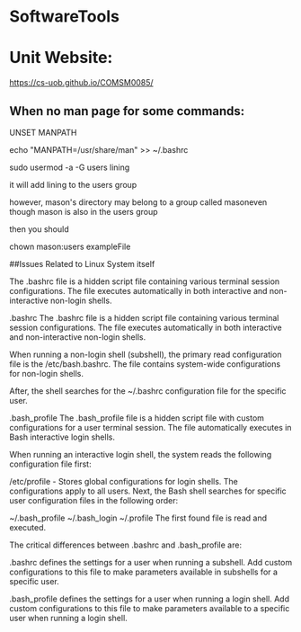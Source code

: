 # SoftwareTools
# Unit Website:
https://cs-uob.github.io/COMSM0085/


## When no man page for some commands:
UNSET MANPATH

echo "MANPATH=/usr/share/man" >> ~/.bashrc

sudo usermod -a -G users lining

it will add lining to the users group

however, mason's directory may belong to a group called masoneven though mason is also in the users group

then you should 

chown mason:users exampleFile

##Issues Related to Linux System itself

The .bashrc file is a hidden script file containing various terminal session configurations. The file executes automatically in both interactive and non-interactive non-login shells.

.bashrc
The .bashrc file is a hidden script file containing various terminal session configurations. The file executes automatically in both interactive and non-interactive non-login shells.

When running a non-login shell (subshell), the primary read configuration file is the /etc/bash.bashrc. The file contains system-wide configurations for non-login shells.


After, the shell searches for the ~/.bashrc configuration file for the specific user.

.bash_profile
The .bash_profile file is a hidden script file with custom configurations for a user terminal session. The file automatically executes in Bash interactive login shells.

When running an interactive login shell, the system reads the following configuration file first:

/etc/profile - Stores global configurations for login shells. The configurations apply to all users.
Next, the Bash shell searches for specific user configuration files in the following order:

~/.bash_profile
~/.bash_login
~/.profile
The first found file is read and executed.

The critical differences between .bashrc and .bash_profile are:

.bashrc defines the settings for a user when running a subshell. Add custom configurations to this file to make parameters available in subshells for a specific user.

.bash_profile defines the settings for a user when running a login shell. Add custom configurations to this file to make parameters available to a specific user when running a login shell.
